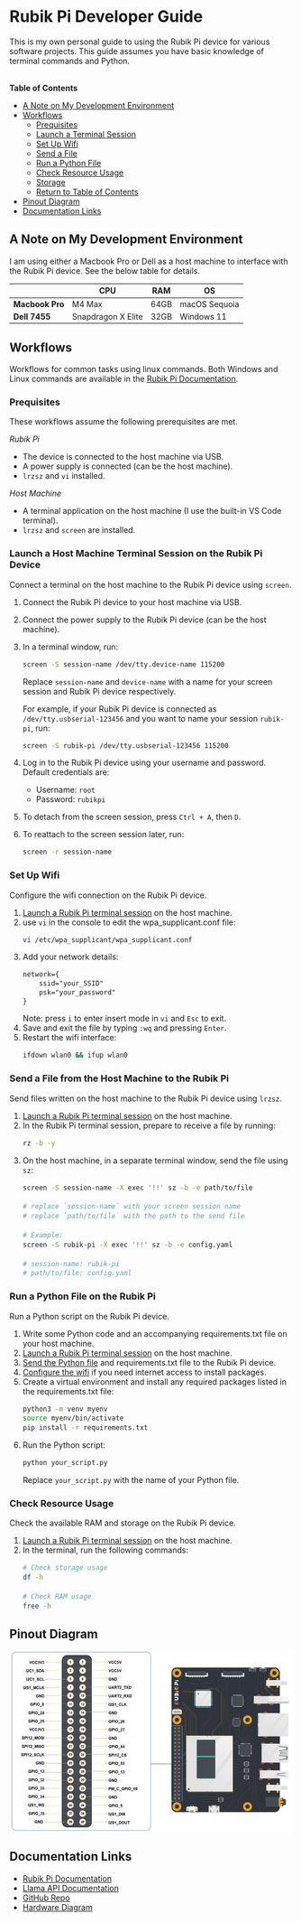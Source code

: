 # Rubik Pi Developer Guide

This is my own personal guide to using the Rubik Pi device for various software projects. This guide assumes you have basic knowledge of terminal commands and Python.<br><br>

**Table of Contents**
- [A Note on My Development Environment](#a-note-on-my-development-environment)
- [Workflows](#workflows)
    - [Prequisites](#prequisites)
    - [Launch a Terminal Session](#launch-a-terminal-session)
    - [Set Up Wifi](#set-up-wifi)
    - [Send a File](#send-a-file)
    - [Run a Python File](#run-a-python-file-on-the-rubik-pi)
    - [Check Resource Usage](#check-resource-usage)
    - [Storage](#storage)
    - [Return to Table of Contents](#table-of-contents)
- [Pinout Diagram](#pinout-diagram)
- [Documentation Links](#documentation-links)

## A Note on My Development Environment
I am using either a Macbook Pro or Dell as a host machine to interface with the Rubik Pi device. See the below table for details.

|               | CPU                | RAM      | OS                  |
|---------------|--------------------|----------|----------------------|
| **Macbook Pro**   | M4 Max             | 64GB     | macOS Sequoia  |
| **Dell 7455**     | Snapdragon X Elite | 32GB     | Windows 11           |

## Workflows
Workflows for common tasks using linux commands. Both Windows and Linux commands are available in the [Rubik Pi Documentation](https://www.thundercomm.com/rubik-pi-3/en/docs/rubik-pi-3-user-manual/).

### Prequisites
These workflows assume the following prerequisites are met.

*Rubik Pi*
- The device is connected to the host machine via USB.
- A power supply is connected (can be the host machine).
- `lrzsz` and `vi` installed.

*Host Machine*
- A terminal application on the host machine (I use the built-in VS Code terminal).
- `lrzsz` and `screen` are installed.

### Launch a Host Machine Terminal Session on the Rubik Pi Device
Connect a terminal on the host machine to the Rubik Pi device using `screen`.
1. Connect the Rubik Pi device to your host machine via USB.
2. Connect the power supply to the Rubik Pi device (can be the host machine).
3. In a terminal window, run:
    ```bash
    screen -S session-name /dev/tty.device-name 115200
    ```
    Replace `session-name` and `device-name` with a name for your screen session and Rubik Pi device respectively.

    For example, if your Rubik Pi device is connected as `/dev/tty.usbserial-123456` and you want to name your session `rubik-pi`, run:
    ```bash
    screen -S rubik-pi /dev/tty.usbserial-123456 115200
    ```
4. Log in to the Rubik Pi device using your username and password.
    Default credentials are:
    - Username: `root`
    - Password: `rubikpi`
5. To detach from the screen session, press `Ctrl + A`, then `D`.
6. To reattach to the screen session later, run:
    ```bash
    screen -r session-name
    ```

### Set Up Wifi
Configure the wifi connection on the Rubik Pi device.
1. [Launch a Rubik Pi terminal session](#launch-a-host-machine-terminal-session-on-the-rubik-pi-device) on the host machine.
2. use `vi` in the console to edit the wpa_supplicant.conf file:
    ```bash
    vi /etc/wpa_supplicant/wpa_supplicant.conf
    ```
3. Add your network details:
    ```config
    network={
        ssid="your_SSID"
        psk="your_password"
    }
    ```
    Note: press `i` to enter insert mode in `vi` and `Esc` to exit.
4. Save and exit the file by typing `:wq` and pressing `Enter`.
5. Restart the wifi interface:
    ```bash
    ifdown wlan0 && ifup wlan0
    ```

### Send a File from the Host Machine to the Rubik Pi
Send files written on the host machine to the Rubik Pi device using `lrzsz`.
1. [Launch a Rubik Pi terminal session](#launch-a-host-machine-terminal-session-on-the-rubik-pi-device) on the host machine.
2. In the Rubik Pi terminal session, prepare to receive a file by running:
    ```bash
    rz -b -y
    ```
2. On the host machine, in a separate terminal window, send the file using `sz`:
    ```bash
    screen -S session-name -X exec '!!' sz -b -e path/to/file

    # replace `session-name` with your screen session name
    # replace `path/to/file` with the path to the send file

    # Example:
    screen -S rubik-pi -X exec '!!' sz -b -e config.yaml

    # session-name: rubik-pi
    # path/to/file: config.yaml
    ```

### Run a Python File on the Rubik Pi
Run a Python script on the Rubik Pi device.

1. Write some Python code and an accompanying requirements.txt file on your host machine.
2. [Launch a Rubik Pi terminal session](#launch-a-host-machine-terminal-session-on-the-rubik-pi-device) on the host machine.
3. [Send the Python file](#send-a-file-from-the-host-machine-to-the-rubik-pi) and requirements.txt file to the Rubik Pi device.
4. [Configure the wifi](#set-up-wifi) if you need internet access to install packages.
5. Create a virtual environment and install any required packages listed in the requirements.txt file:
    ```bash
    python3 -m venv myenv
    source myenv/bin/activate
    pip install -r requirements.txt
    ```
6. Run the Python script:
    ```bash
    python your_script.py
    ```
    Replace `your_script.py` with the name of your Python file.

### Check Resource Usage
Check the available RAM and storage on the Rubik Pi device.
1. [Launch a Rubik Pi terminal session](#launch-a-host-machine-terminal-session-on-the-rubik-pi-device) on the host machine.
2. In the terminal, run the following commands:
    ```bash
    # Check storage usage
    df -h

    # Check RAM usage
    free -h
    ```

## Pinout Diagram
![Rubik Pi Pinout Diagram](assets/rubik-pi-pinout.jpg)

## Documentation Links
- [Rubik Pi Documentation](https://www.thundercomm.com/rubik-pi-3/en/docs/rubik-pi-3-user-manual/)
- [Llama API Documentation](https://llama.developer.meta.com/docs/overview/)
- [GitHub Repo](https://github.com/thatrandomfrenchdude/rubik)
- [Hardware Diagram](https://www.thundercomm.com/rubik-pi-3/en/docs/rubik-pi-3-user-manual/1.0.0-a/peripherals-and-interfaces/)